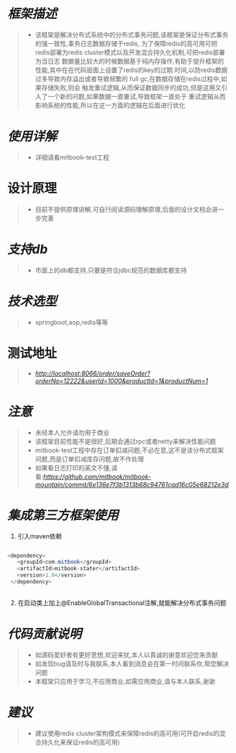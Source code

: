 
# *框架描述*
 >+ 该框架是解决分布式系统中的分布式事务问题,该框架是保证分布式事务的强一致性,事务日志数据存储于redis,
    为了保障redis的高可用可把redis部署为redis cluster模式以及开发混合持久化机制,可把redis部署为当日志
    数据量比较大的时候数据基于纯内存操作,有助于提升框架的性能,其中在在代码层面上设置了redis的key的过期
    时间,以防redis数据过多导致内存溢出或者导致频繁的 full gc,在数据存储在redis过程中,如果存储失败,则会
    触发重试逻辑,从而保证数据同步的成功,但是这用又引入了一个新的问题,如果数据一直重试,导致框架一直处于
    重试逻辑从而影响系统的性能,所以在这一方面的逻辑在后面进行优化
   
# *使用详解*
 >+ 详细请看mitbook-test工程
 
# 设计原理
 >+ 目前不提供原理讲解,可自行阅读源码理解原理,后面的设计文档会进一步完善
 
# *支持db*
 >+ 市面上的db都支持,只要是符合jdbc规范的数据库都支持
 
# *技术选型*
 >+ springboot,aop,redis等等
 
# 测试地址
 >+ *<http://localhost:8066/order/saveOrder?orderNo=12222&userId=1000&productId=1&productNum=1>*
 
# *注意*
 >+ 未经本人允许请勿用于商业
 >+ 该框架目前性能不是很好,后期会通过rpc或者netty来解决性能问题
 >+ mitbook-test工程中存在订单扣减问题,不必在意,这不是该分布式框架问题,而是订单扣减库存问题,故不作处理
 >+ 如果看日志打印的英文不懂,请看:*https://github.com/mitbook/mitbook-mountain/commit/6e136e7f3b1313b68c94761cad16c05e68212e3d*
 
# *集成第三方框架使用*
 1. 引入maven依赖
 ``` java
 
 <dependency>
    <groupId>com.mitbook</groupId>
    <artifactId>mitbook-stater</artifactId>
    <version>1.0</version>
  </dependency>
  
  ```
  2. 在启动类上加上@EnableGlobalTransactional注解,就能解决分布式事务问题
  
# *代码贡献说明*
 >+ 如源码爱好者有更好思想,欢迎来扰,本人以真诚的谢意欢迎您来贡献
 >+ 如发现bug请及时与我联系,本人看到消息会在第一时间联系你,帮您解决问题
 >+ 本框架只应用于学习,不应用商业,如需应用商业,请与本人联系,谢谢
 
# *建议*
 >+ 建议使用redis cluster架构模式来保障redis的高可用(可开启redis的混合持久化来保证redis的高可用)
